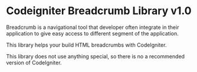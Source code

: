 # Codeigniter Breadcrumb Library v1.0

Breadcrumb is a navigational tool that developer often integrate in their application to give easy access to different segment of the application.

This library helps your build HTML breadcrumbs with CodeIgniter.

This library does not use anything special, so there is no a recommended version of CodeIgniter.